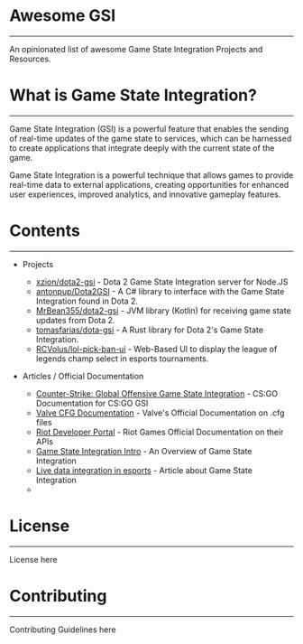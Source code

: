 # Awesome GSI
---
An opinionated list of awesome Game State Integration Projects and Resources.

# What is Game State Integration?
---
Game State Integration (GSI) is a powerful feature that enables the sending of real-time updates of the game state to services, which can be harnessed to create applications that integrate deeply with the current state of the game.

Game State Integration is a powerful technique that allows games to provide real-time data to external applications, creating opportunities for enhanced user experiences, improved analytics, and innovative gameplay features. 

# Contents
---
- Projects
  - [xzion/dota2-gsi](https://github.com/xzion/dota2-gsi) - Dota 2 Game State Integration server for Node.JS
  - [antonpup/Dota2GSI](https://github.com/antonpup/Dota2GSI) - A C# library to interface with the Game State Integration found in Dota 2.
  - [MrBean355/dota2-gsi](https://github.com/MrBean355/dota2-gsi) - JVM library (Kotlin) for receiving game state updates from Dota 2.
  - [tomasfarias/dota-gsi](https://github.com/tomasfarias/dota-gsi) - A Rust library for Dota 2's Game State Integration.
  - [RCVolus/lol-pick-ban-ui](https://github.com/RCVolus/lol-pick-ban-ui) - Web-Based UI to display the league of legends champ select in esports tournaments.




- Articles / Official Documentation
  - [Counter-Strike: Global Offensive Game State Integration](https://developer.valvesoftware.com/wiki/Counter-Strike:_Global_Offensive_Game_State_Integration) - CS:GO Documentation for CS:GO GSI
  - [Valve CFG Documentation](https://developer.valvesoftware.com/wiki/CFG) - Valve's Official Documentation on .cfg files
  - [Riot Developer Portal](https://developer.riotgames.com/) - Riot Games Official Documentation on their APIs
  - [Game State Integration Intro](https://auo.nu/posts/game-state-integration-intro/) - An Overview of Game State Integration
  - [Live data integration in esports](https://blog.geertverhoeff.com/2021/02/22/live-data-integration-in-esports/) - Article about Game State Integration
  -  


# License
---
License here

# Contributing
---
Contributing Guidelines here



